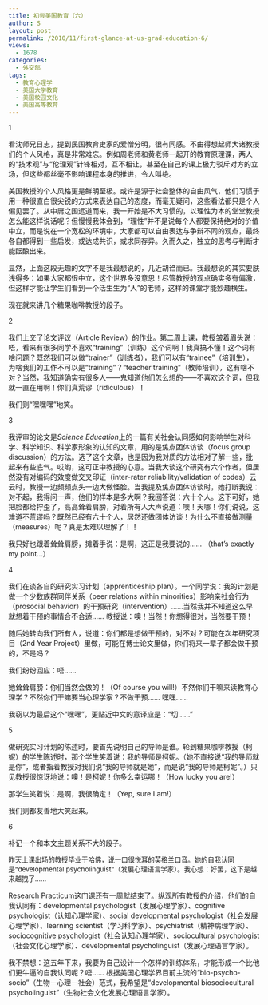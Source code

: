 ```yaml
---
title: 初尝美国教育（六）
author: S
layout: post
permalink: /2010/11/first-glance-at-us-grad-education-6/
views:
  - 1678
categories:
  - 外交部
tags:
  - 教育心理学
  - 美国大学教育
  - 美国校园文化
  - 美国高等教育
---
```

1

看沈师兄日志，提到民国教育史家的爱憎分明，很有同感。不由得想起师大诸教授们的个人风格，真是非常难忘。例如周老师和黄老师一起开的教育原理课，两人的“技术观”与“伦理观”针锋相对，互不相让，甚至在自己的课上极力驳斥对方的立场，但这些都丝毫不影响课程本身的推进，令人叫绝。

美国教授的个人风格更是鲜明至极。或许是源于社会整体的自由风气，他们习惯于用一种很直白很尖锐的方式来表达自己的态度，而毫无疑问，这些看法都只是个人偏见罢了。从中庸之国远道而来，我一开始是不大习惯的，以理性为本的堂堂教授怎么能这样说话呢？但慢慢我体会到，“理性”并不是说每个人都要保持绝对的价值中立，而是说在一个宽松的环境中，大家都可以自由表达与争辩不同的观点，最终各自都得到一些启发，或达成共识，或求同存异。久而久之，独立的思考与判断才能酝酿出来。

显然，上面这段无趣的文字不是我最想说的，几近胡诌而已。我最想说的其实要肤浅得多：如果大家都很中立，这个世界多没意思！尽管教授的观点确实多有偏激，但这样才能让学生们看到一个活生生为“人”的老师，这样的课堂才能妙趣横生。

现在就来讲几个糖果咖啡教授的段子。

2

我们上交了论文评议（Article Review）的作业。第二周上课，教授皱着眉头说：唔，看来有很多同学不喜欢“training”（训练）这个词啊！我真搞不懂！这个词有啥问题？既然我们可以做“trainer”（训练者），我们可以有“trainee”（培训生），为啥我们的工作不可以是“training”？“teacher training”（教师培训），这有啥不对？当然，我知道确实有很多人——鬼知道他们怎么想的——不喜欢这个词，但我就一直在用啊！你们真荒谬（ridiculous）！

我们则“嘿嘿嘿”地笑。

3

我评审的论文是*Science Education*上的一篇有关社会认同感如何影响学生对科学、科学知识、科学家形象的认知的文章，用的是焦点团体访谈（focus group discussion）的方法。选了这个文章，也是因为我对质的方法相对了解一些，批起来有些底气。哎哟，这可正中教授的心意。当我大谈这个研究有六个作者，但居然没有对编码的效度做交叉印证（inter-rater reliability/validation of codes）云云时，教授一边频频点头一边大做怪脸。当我提及焦点团体访谈时，她打断我说：对不起，我得问一声，他们的样本是多大啊？我回答说：六十个人。这下可好，她把脸都给拧歪了，高高耸着肩膀，对着所有人大声说道：噢！天哪！你们说说，这难道不荒谬吗？既然已经有六十个人，居然还做团体访谈！为什么不直接做测量（measures）呢？真是太难以理解了！！

我只好也跟着耸耸肩膀，摊着手说：是啊，这正是我要说的…… （that&#8217;s exactly my point&#8230;）

4

我们在谈各自的研究实习计划（apprenticeship plan）。一个同学说：我的计划是做一个少数族群同伴关系（peer relations within minorities）影响亲社会行为（prosocial behavior）的干预研究（intervention）……当然我并不知道这么早就想着干预的事情合不合适…… 教授说：噢！当然！你想得很对，当然要干预！

随后她转向我们所有人，说道：你们都是想做干预的，对不对？可能在次年研究项目（2nd Year Project）里做，可能在博士论文里做，你们将来一辈子都会做干预的，不是吗？

我们纷纷回应：唔……

她耸耸肩膀：你们当然会做的！（Of course you will!）不然你们干嘛来读教育心理学？不然你们干嘛要当心理学家？不做干预…… 嘿嘿……

我窃以为最后这个“嘿嘿”，更贴近中文的意译应是：“切……”

5

做研究实习计划的陈述时，要首先说明自己的导师是谁。轮到糖果咖啡教授（柯妮）的学生陈述时，那个学生笑着说：我的导师是柯妮。（她不直接说“我的导师就是你”，或者指着教授对我们说“我的导师就是她”，而是说“我的导师是柯妮”。）只见教授很惊讶地说：噢！是柯妮！你多么幸运哪！（How lucky you are!）

那学生笑着说：是啊，我很确定！（Yep, sure I am!）

我们则都友善地大笑起来。

6

补记一个和本文主题关系不大<span style="font-size: 13.3333px;">的段子。</span>

<span style="font-size: 13.3333px;">昨天上课出场的教授毕业于哈佛，说一口很悦耳的英格兰口音。她的自我认同是“developmental psycholinguist”（发展心理语言学家）。我心想：好罢，这下是越来越拽了……</span>

Research Practicum这门课还有一周就结束了。纵观所有教授的介绍，他们的自我认同有：developmental psychologist（发展心理学家）、cognitive psychologist（认知心理学家）、social developmental psychologist（社会发展心理学家）、learning scientist（学习科学家）、psychiatrist（精神病理学家）、sociocognitive psychologist（社会认知心理学家）、sociocultural psychologist（社会文化心理学家）、developmental psycholinguist（发展心理语言学家）。

我不禁想：这五年下来，我要为自己设计一个怎样的训练体系，才能形成一个比他们更牛逼的自我认同呢？唔…… 根据美国心理学界目前主流的“bio-psycho-socio”（生物－心理－社会）范式，我希望是“developmental biosociocultural psycholinguist”（生物社会文化发展心理语言学家）。